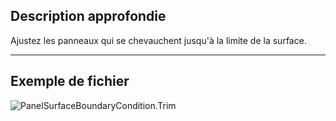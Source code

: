 ## Description approfondie
Ajustez les panneaux qui se chevauchent jusqu'à la limite de la surface.
___
## Exemple de fichier

![PanelSurfaceBoundaryCondition.Trim](./Autodesk.DesignScript.Geometry.PanelSurfaceBoundaryCondition.Trim_img.jpg)
